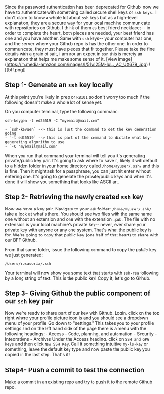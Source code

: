 Since the password authentication has been deprecated for Github, now we have to authenticate with something called secure shell keys or `ssh keys.` I don't claim to know a whole lot about `ssh` keys but as a high-level explanation, they are a secure way for your local machine communicate with repositories on Github. I think of them as best friend necklaces-- in order to complete the heart, both pieces are needed, your best friend has one and you have another. Same with `ssh` keys-- your computer has one, and the server where your Github repo is has the other one. In order to communicate, they must have pieces that fit together. Please take the fine details with a grain of salt, I am not an expert in `ssh` this is merely an explanation that helps me make some sense of it.
[view image] (https://m.media-amazon.com/images/I/51wl25M-luL._AC_UX679_.jpg)
![[bff.png]]

## Step 1- Generate an `ssh` key locally
At this point you're likely in prep or `RB101` so don't worry too much if the following doesn't make a whole lot of sense yet.

On you computer terminal, type the following command:

`ssh-keygen -t ed25519 -C "myemail@mail.com"`

	- `ssh-keygen` --> this is just the command to get the key generation going
	- `-t ed25519` --> this is part of the command to dictate what key-generating algorithm to use
	- `-C "myemail@mail.com"

 When you run that command your terminal will tell you it's generating private/public key pair. It's going to ask where to save it, likely it will default to a hidden folder in your home directory called `/home/myuser/.ssh/` and this is fine. Then it might ask for a passphrase, you can just hit enter without entering one. It's going to generate the private/public keys and when it's done it will show you something that looks like ASCII art. 
 

## Step 2- Retrieving the newly created `ssh` key
Now we have a key pair. Navigate to your `ssh` folder:
`/home/myuser/.shh/` take a look at what's there. You should see two files with the same name one without an extension and one with the extension `.pub`. The file with no extension is your local machine's private key-- never, ever share your private key with anyone or any one system. That's what the public key is for. We're going to copy that public key (one half of that heart) to share with our BFF Github.

From that same folder, issue the following command to copy the *public* key we just generated: 

`/Users/rosasoria/.ssh`

Your terminal will now show you some text that starts with `ssh-rsa` following by a long string of text. This is the public key! Copy it, let's go to Github.

## Step 3- Giving Github the public component of our `ssh` key pair

Now we're ready to share part of our key with Github. Login, click on the top right where your profile picture icon is and you should see a dropdown menu of your profile. Go down to "settings." This takes you to your profile settings and on the left hand side of the page there is a menu with  the following headings:
	- Access
	- Code, planning, and automation
	- Security 
	- Integrations
	- Archives
Under the Access heading, click on `SSH and GPG keys` and then click `New SSH Key`.  Call it something intuitive `my-ls-key` or something, leave the default key type and now paste the public key you copied in the last step. That's it!

## Step4- Push a commit to test the connection
Make a commit in an existing repo and try to push it to the remote Github repo.
